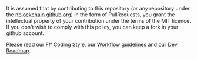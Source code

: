 It is assumed that by contributing to this repository (or any repository
under the [nblockchain github org](https://github.com/nblockchain/)) in the
form of PullRequests, you grant the intellectual property of
your contribution under the terms of the MIT licence. If you don't wish to
comply with this policy, you can keep a fork in your github account.

Please read our [F# Coding Style](https://github.com/nblockchain/conventions/blob/master/docs/FSharpStyleGuide.md),
our [Workflow guidelines](https://github.com/nblockchain/conventions/blob/master/docs/WorkflowGuidelines.md)
and our [Dev Roadmap](docs/DevRoadmap.md).
